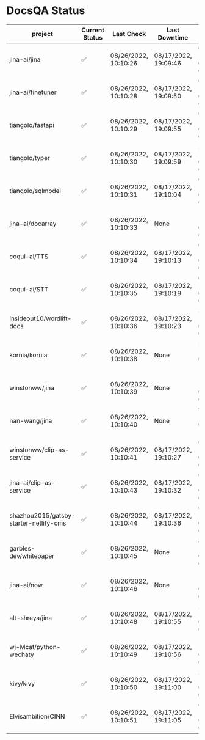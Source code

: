 # DocsQA Status

|               project                |Current Status|     Last Check     |   Last Downtime    |              % Uptime              |
|--------------------------------------|--------------|--------------------|--------------------|------------------------------------|
|jina-ai/jina                          |✅            |08/26/2022, 10:10:26|08/17/2022, 19:09:46|67.245 (since 08/15/2022, 07:09:42) |
|jina-ai/finetuner                     |✅            |08/26/2022, 10:10:28|08/17/2022, 19:09:50|686.630 (since 08/15/2022, 07:09:42)|
|tiangolo/fastapi                      |✅            |08/26/2022, 10:10:29|08/17/2022, 19:09:55|686.603 (since 08/15/2022, 07:09:42)|
|tiangolo/typer                        |✅            |08/26/2022, 10:10:30|08/17/2022, 19:09:59|29.416 (since 08/15/2022, 07:09:42) |
|tiangolo/sqlmodel                     |✅            |08/26/2022, 10:10:31|08/17/2022, 19:10:04|67.361 (since 08/15/2022, 07:09:42) |
|jina-ai/docarray                      |✅            |08/26/2022, 10:10:33|None                |100.000 (since 08/24/2022, 01:39:12)|
|coqui-ai/TTS                          |✅            |08/26/2022, 10:10:34|08/17/2022, 19:10:13|67.349 (since 08/15/2022, 07:09:42) |
|coqui-ai/STT                          |✅            |08/26/2022, 10:10:35|08/17/2022, 19:10:19|686.207 (since 08/15/2022, 07:09:42)|
|insideout10/wordlift-docs             |✅            |08/26/2022, 10:10:36|08/17/2022, 19:10:23|362.512 (since 08/15/2022, 07:09:42)|
|kornia/kornia                         |✅            |08/26/2022, 10:10:38|None                |53.687 (since 08/23/2022, 16:11:04) |
|winstonww/jina                        |✅            |08/26/2022, 10:10:39|None                |100.000 (since 08/26/2022, 06:21:28)|
|nan-wang/jina                         |✅            |08/26/2022, 10:10:40|None                |99.968 (since 08/24/2022, 15:11:24) |
|winstonww/clip-as-service             |✅            |08/26/2022, 10:10:41|08/17/2022, 19:10:27|685.883 (since 08/15/2022, 07:09:42)|
|jina-ai/clip-as-service               |✅            |08/26/2022, 10:10:43|08/17/2022, 19:10:32|67.440 (since 08/15/2022, 07:09:42) |
|shazhou2015/gatsby-starter-netlify-cms|✅            |08/26/2022, 10:10:44|08/17/2022, 19:10:36|685.775 (since 08/15/2022, 07:09:42)|
|garbles-dev/whitepaper                |✅            |08/26/2022, 10:10:45|None                |84.208 (since 08/24/2022, 01:39:12) |
|jina-ai/now                           |✅            |08/26/2022, 10:10:46|None                |100.000 (since 08/24/2022, 01:39:12)|
|alt-shreya/jina                       |✅            |08/26/2022, 10:10:48|08/17/2022, 19:10:55|24.151 (since 08/15/2022, 07:09:42) |
|wj-Mcat/python-wechaty                |✅            |08/26/2022, 10:10:49|08/17/2022, 19:10:56|57.574 (since 08/15/2022, 07:09:42) |
|kivy/kivy                             |✅            |08/26/2022, 10:10:50|08/17/2022, 19:11:00|24.172 (since 08/15/2022, 07:09:42) |
|Elvisambition/CINN                    |✅            |08/26/2022, 10:10:51|08/17/2022, 19:11:05|642.074 (since 08/15/2022, 07:09:42)|
